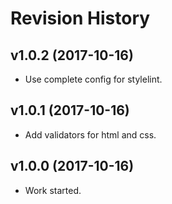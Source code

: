 Revision History
===================


v1.0.2 (2017-10-16)
-------------------

* Use complete config for stylelint.


v1.0.1 (2017-10-16)
-------------------

* Add validators for html and css.


v1.0.0 (2017-10-16)
-------------------

* Work started.
